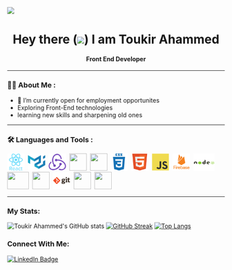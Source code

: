 <picture>
  <img src="https://i.ibb.co/9Zv1h54/github-header.jpg">
</picture>
<div align="center" id="badges">
  <h1>
  Hey there
  (<img src="https://media.giphy.com/media/hvRJCLFzcasrR4ia7z/giphy.gif" width="30px"/>)
    I am Toukir Ahammed
</h1>
 <h4>Front End Developer</h4>
</div>

---
### :man_technologist: About Me :

- :telescope: I’m currently open for employment opportunites
- Exploring Front-End technologies
- learning new skills and sharpening old ones

---
### :hammer_and_wrench: Languages and Tools :

<div>
  <img src="https://github.com/devicons/devicon/blob/master/icons/react/react-original-wordmark.svg" title="React" alt="React" width="40" height="40"/>&nbsp;
  <img src="https://github.com/devicons/devicon/blob/master/icons/materialui/materialui-original.svg" title="Material UI" alt="Material UI" width="40" height="40"/>&nbsp;
  <img src="https://github.com/devicons/devicon/blob/master/icons/redux/redux-original.svg" title="Redux" alt="Redux " width="40" height="40"/>&nbsp;
  <img src="https://cdn.jsdelivr.net/gh/devicons/devicon/icons/tailwindcss/tailwindcss-plain.svg"  width="40" height="40" />&nbsp;
  <img src="https://cdn.jsdelivr.net/gh/devicons/devicon/icons/bootstrap/bootstrap-original-wordmark.svg"  width="40" height="40"/>&nbsp;
  <img src="https://github.com/devicons/devicon/blob/master/icons/css3/css3-plain-wordmark.svg"  title="CSS3" alt="CSS" width="40" height="40"/>&nbsp;
  <img src="https://github.com/devicons/devicon/blob/master/icons/html5/html5-original.svg" title="HTML5" alt="HTML" width="40" height="40"/>&nbsp;
  <img src="https://github.com/devicons/devicon/blob/master/icons/javascript/javascript-original.svg" title="JavaScript" alt="JavaScript" width="40" height="40"/>&nbsp;
  <img src="https://github.com/devicons/devicon/blob/master/icons/firebase/firebase-plain-wordmark.svg" title="Firebase" alt="Firebase" width="40" height="40"/>&nbsp;
  <img src="https://github.com/devicons/devicon/blob/master/icons/nodejs/nodejs-original-wordmark.svg" title="NodeJS" alt="NodeJS" width="50" height="40"/>&nbsp;
  <img src="https://cdn.jsdelivr.net/gh/devicons/devicon/icons/express/express-original-wordmark.svg"  width="50" height="40" />&nbsp;
  <img src="https://cdn.jsdelivr.net/gh/devicons/devicon/icons/mongodb/mongodb-original-wordmark.svg"  width="40" height="40" />&nbsp;
  <img src="https://github.com/devicons/devicon/blob/master/icons/git/git-original-wordmark.svg" title="Git" **alt="Git" width="40" height="40"/>&nbsp;
  <img src="https://cdn.jsdelivr.net/gh/devicons/devicon/icons/photoshop/photoshop-line.svg"  width="40" height="40" />&nbsp;
  <img src="https://cdn.jsdelivr.net/gh/devicons/devicon/icons/illustrator/illustrator-line.svg"  width="40" height="40" />&nbsp;
</div>

---
### My Stats:
![Toukir Ahammed's GitHub stats](https://github-readme-stats.vercel.app/api?username=comconToukir&theme=dark&show_icons=true&bg_color=000000)
[![GitHub Streak](http://github-readme-streak-stats.herokuapp.com?user=comconToukir&theme=dark&background=000000)](https://git.io/streak-stats)
[![Top Langs](https://github-readme-stats.vercel.app/api/top-langs/?username=comconToukir&layout=compact&theme=vision-friendly-dark)](https://github.com/anuraghazra/github-readme-stats)

### Connect With Me:
<a href="https://www.linkedin.com/in/ahmdtoukir/">
  <img src="https://img.shields.io/badge/LinkedIn-blue?style=for-the-badge&logo=linkedin&logoColor=white" alt="LinkedIn Badge"/>
</a>
